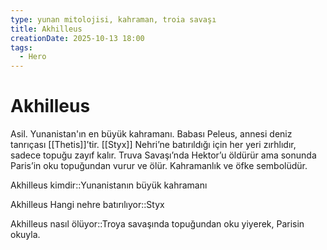 ```yaml
---
type: yunan mitolojisi, kahraman, troia savaşı
title: Akhilleus
creationDate: 2025-10-13 18:00
tags:
  - Hero
---
```


# Akhilleus

Asil. Yunanistan'ın en büyük kahramanı.
Babası Peleus, annesi deniz tanrıçası [[Thetis]]’tir. [[Styx]] Nehri’ne batırıldığı için her yeri zırhlıdır, sadece topuğu zayıf kalır. Truva Savaşı’nda Hektor’u öldürür ama sonunda Paris’in oku topuğundan vurur ve ölür. Kahramanlık ve öfke sembolüdür.

Akhilleus kimdir::Yunanistanın büyük kahramanı

Akhilleus Hangi nehre batırılıyor::Styx

Akhilleus nasıl ölüyor::Troya savaşında topuğundan oku yiyerek, Parisin okuyla.
